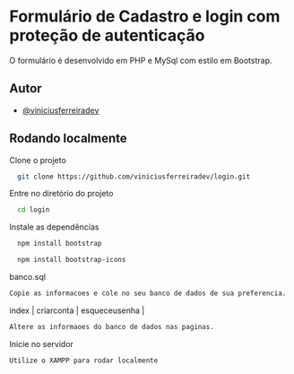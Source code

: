 
# Formulário de Cadastro e login com proteção de autenticação

O formulário é desenvolvido em PHP e MySql com estilo em Bootstrap.



## Autor

- [@viniciusferreiradev](https://viniciusferreiradev.com)


## Rodando localmente

Clone o projeto

```bash
  git clone https://github.com/viniciusferreiradev/login.git
```

Entre no diretório do projeto

```bash
  cd login
```

Instale as dependências

```bash
  npm install bootstrap
```

```bash
  npm install bootstrap-icons
```

banco.sql
```bash
Copie as informacoes e cole no seu banco de dados de sua preferencia.
```

index | criarconta | esqueceusenha |
```bash
Altere as informaoes do banco de dados nas paginas.
```

Inicie no servidor

```bash
Utilize o XAMPP para rodar localmente
```